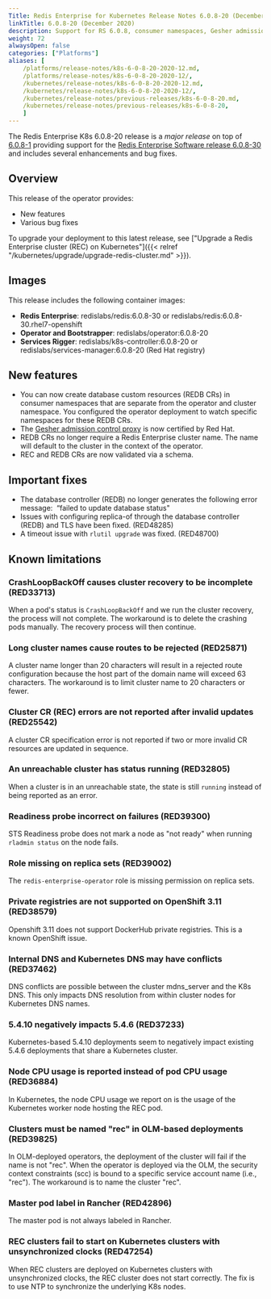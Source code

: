```yaml
---
Title: Redis Enterprise for Kubernetes Release Notes 6.0.8-20 (December 2020)
linkTitle: 6.0.8-20 (December 2020)
description: Support for RS 6.0.8, consumer namespaces, Gesher admission controller proxy, and custom resource validation via schema.
weight: 72
alwaysOpen: false
categories: ["Platforms"]
aliases: [
    /platforms/release-notes/k8s-6-0-8-20-2020-12.md,
    /platforms/release-notes/k8s-6-0-8-20-2020-12/,
    /kubernetes/release-notes/k8s-6-0-8-20-2020-12.md,
    /kubernetes/release-notes/k8s-6-0-8-20-2020-12/,
    /kubernetes/release-notes/previous-releases/k8s-6-0-8-20.md,
    /kubernetes/release-notes/previous-releases/k8s-6-0-8-20,
    ]
---
```


The Redis Enterprise K8s 6.0.8-20 release is a *major release* on top of [6.0.8-1](https://github.com/RedisLabs/redis-enterprise-k8s-docs/releases/tag/v6.0.8-1) providing support for the [Redis Enterprise Software release 6.0.8-30](https://docs.redislabs.com/latest/rs/release-notes/rs-6-0-8-september-2020/) and includes several enhancements and bug fixes.

## Overview

This release of the operator provides:

 * New features
 * Various bug fixes

To upgrade your deployment to this latest release, see ["Upgrade a Redis Enterprise cluster (REC) on Kubernetes"]({{< relref "/kubernetes/upgrade/upgrade-redis-cluster.md" >}}).

## Images
This release includes the following container images:
 * **Redis Enterprise**: redislabs/redis:6.0.8-30 or redislabs/redis:6.0.8-30.rhel7-openshift
 * **Operator and Bootstrapper**: redislabs/operator:6.0.8-20
 * **Services Rigger**: redislabs/k8s-controller:6.0.8-20 or redislabs/services-manager:6.0.8-20 (Red Hat registry)

## New features

 * You can now create database custom resources (REDB CRs) in consumer namespaces that are separate from the operator and cluster namespace. You configured the operator deployment to watch specific namespaces for these REDB CRs.
 * The [Gesher admission control proxy](https://github.com/RedisLabs/redis-enterprise-k8s-docs/blob/master/admission/GESHER.md) is now certified by Red Hat.
 * REDB CRs no longer require a Redis Enterprise cluster name. The name will default to the cluster in the context of the operator.
 * REC and REDB CRs are now validated via a schema.

## Important fixes

 * The database controller (REDB) no longer generates the following error message:  “failed to update database status"
 * Issues with configuring replica-of through the database controller (REDB) and TLS have been fixed. (RED48285)
 * A timeout issue with `rlutil upgrade` was fixed. (RED48700)

## Known limitations

### CrashLoopBackOff causes cluster recovery to be incomplete  (RED33713)

When a pod's status is `CrashLoopBackOff` and we run the cluster recovery, the process will not complete. The workaround is to delete the crashing pods manually. The recovery process will then continue.

### Long cluster names cause routes to be rejected  (RED25871)

A cluster name longer than 20 characters will result in a rejected route configuration because the host part of the domain name will exceed 63 characters. The workaround is to limit cluster name to 20 characters or fewer.

### Cluster CR (REC) errors are not reported after invalid updates (RED25542)

A cluster CR specification error is not reported if two or more invalid CR resources are updated in sequence.

### An unreachable cluster has status running (RED32805)

When a cluster is in an unreachable state, the state is still `running` instead of being reported as an error.

### Readiness probe incorrect on failures (RED39300)

STS Readiness probe does not mark a node as "not ready" when running `rladmin status` on the node fails.

### Role missing on replica sets (RED39002)

The `redis-enterprise-operator` role is missing permission on replica sets.

### Private registries are not supported on OpenShift 3.11 (RED38579)

Openshift 3.11 does not support DockerHub private registries. This is a known OpenShift issue.

### Internal DNS and Kubernetes DNS may have conflicts (RED37462)

DNS conflicts are possible between the cluster mdns_server and the K8s DNS. This only impacts DNS resolution from within cluster nodes for Kubernetes DNS names.

### 5.4.10 negatively impacts 5.4.6 (RED37233)

Kubernetes-based 5.4.10 deployments seem to negatively impact existing 5.4.6 deployments that share a Kubernetes cluster.

### Node CPU usage is reported instead of pod CPU usage (RED36884)

In Kubernetes, the node CPU usage we report on is the usage of the Kubernetes worker node hosting the REC pod.

### Clusters must be named "rec" in OLM-based deployments (RED39825)

In OLM-deployed operators, the deployment of the cluster will fail if the name is not "rec". When the operator is deployed via the OLM, the security context constraints (scc) is bound to a specific service account name (i.e., "rec"). The workaround is to name the cluster "rec".

### Master pod label in Rancher (RED42896)

The master pod is not always labeled in Rancher.

### REC clusters fail to start on Kubernetes clusters with unsynchronized clocks (RED47254)

When REC clusters are deployed on Kubernetes clusters with unsynchronized clocks, the REC cluster does not start correctly. The fix is to use NTP to synchronize the underlying K8s nodes.
